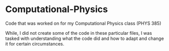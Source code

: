 # Computational-Physics
Code that was worked on for my Computational Physics class (PHYS 385)

While, I did not create some of the code in these particular files, I was tasked with understanding what the code did and how to adapt and change it for certain circumstances.
